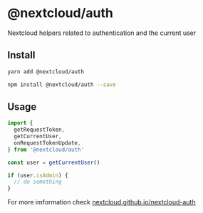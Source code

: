 # @nextcloud/auth

Nextcloud helpers related to authentication and the current user

## Install

```sh
yarn add @nextcloud/auth
```

```sh
npm install @nextcloud/auth --save
```

## Usage

```ts
import {
  getRequestToken,
  getCurrentUser,
  onRequestTokenUpdate,
} from '@nextcloud/auth'

const user = getCurrentUser()

if (user.isAdmin) {
  // do something
}
```

For more imformation check [nextcloud.github.io/nextcloud-auth](https://nextcloud.github.io/nextcloud-auth/index.html)
